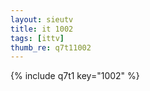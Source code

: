 ```yaml
--- 
layout: sieutv
title: it 1002
tags: [ittv]
thumb_re: q7t11002
---
```

{% include q7t1 key="1002" %} 
